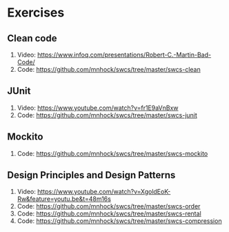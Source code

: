 # Exercises

## Clean code
1. Video: https://www.infoq.com/presentations/Robert-C.-Martin-Bad-Code/
2. Code:  https://github.com/mnhock/swcs/tree/master/swcs-clean

## JUnit
1. Video: https://www.youtube.com/watch?v=fr1E9aVnBxw
2. Code:  https://github.com/mnhock/swcs/tree/master/swcs-junit

## Mockito
1. Code: https://github.com/mnhock/swcs/tree/master/swcs-mockito

## Design Principles and Design Patterns
1. Video: https://www.youtube.com/watch?v=XgoldEoK-Rw&feature=youtu.be&t=48m16s
2. Code:  https://github.com/mnhock/swcs/tree/master/swcs-order
3. Code:  https://github.com/mnhock/swcs/tree/master/swcs-rental
4. Code:  https://github.com/mnhock/swcs/tree/master/swcs-compression